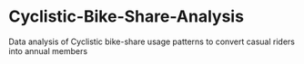 # Cyclistic-Bike-Share-Analysis
Data analysis of Cyclistic bike-share usage patterns to convert casual riders into annual members
